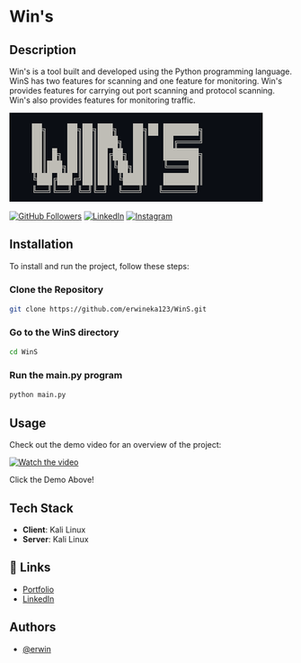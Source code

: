 # Win's
## Description
Win's is a tool built and developed using the Python programming language. WinS has two features for scanning and one feature for monitoring. Win's provides features for carrying out port scanning and protocol scanning. Win's also provides features for monitoring traffic.

![Project Title](Title.PNG)

[![GitHub Followers](https://img.shields.io/github/followers/erwineka123.svg?style=social)](https://github.com/erwineka123)
[![LinkedIn](https://img.shields.io/badge/LinkedIn-Follow-blue)](https://www.linkedin.com/in/erwin-eka)
[![Instagram](https://img.shields.io/badge/Instagram-Follow-pink)](https://www.instagram.com/erwin.es_)

## Installation

To install and run the project, follow these steps:

### Clone the Repository

```bash
git clone https://github.com/erwineka123/WinS.git
```
### Go to the WinS directory
```bash
cd WinS
```
### Run the main.py program
```bash
python main.py
```
## Usage

Check out the demo video for an overview of the project:

[![Watch the video](https://img.youtube.com/vi/your-video-id/hqdefault.jpg)](https://www.youtube.com/watch?v=your-video-id)

Click the Demo Above!

## Tech Stack

- **Client**: Kali Linux
- **Server**: Kali Linux

## 🔗 Links

- [Portfolio](https://portfolio-erwin-eka.vercel.app/)
- [LinkedIn](https://www.linkedin.com/in/erwin-eka)

## Authors

- [@erwin](https://github.com/erwineka123)
